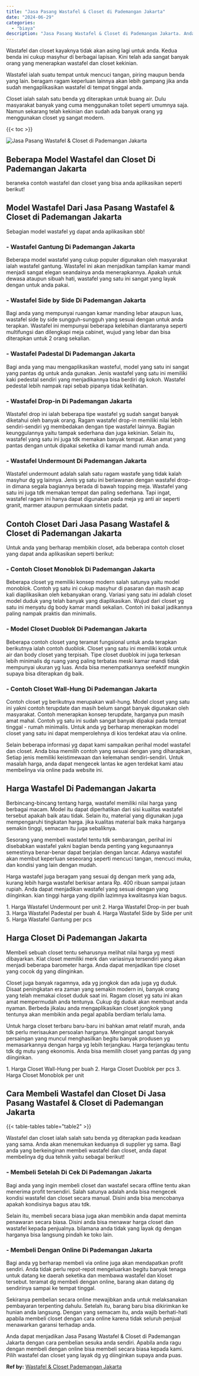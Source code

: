```yaml
---
title: "Jasa Pasang Wastafel & Closet di Pademangan Jakarta"
date: "2024-06-29"
categories: 
  - "biaya"
description: "Jasa Pasang Wastafel & Closet di Pademangan Jakarta. Anda dapat menjadikan Jasa Pasang Wastafel & Closet di Pademangan Jakarta dengan cara pembelian sesuka a..."
---
```


Wastafel dan closet kayaknya tidak akan asing lagi untuk anda. Kedua benda ini cukup masyhur di berbagai lapisan. Kini telah ada sangat banyak orang yang menerapkan wastafel dan closet kekinian.

Wastafel ialah suatu tempat untuk mencuci tangan, piring maupun benda yang lain. beragam ragam keperluan lainnya akan lebih gampang jika anda sudah mengaplikasikan wastafel di tempat tinggal anda.

Closet ialah salah satu benda yg diterapkan untuk buang air. Dulu masyarakat banyak yang cuma menggunakan toilet seperti umumnya saja. Namun sekarang telah kekinian dan sudah ada banyak orang yg menggunakan closet yg sangat modern.

{{< toc >}}

![Jasa Pasang Wastafel & Closet di Pademangan Jakarta](/images/wastafel-closet-murah42.png)

## Beberapa Model Wastafel dan Closet Di Pademangan Jakarta

beraneka contoh wastafel dan closet yang bisa anda aplikasikan seperti berikut!

## Model Wastafel Dari Jasa Pasang Wastafel & Closet di Pademangan Jakarta

Sebagian model wastafel yg dapat anda aplikasikan sbb!

### \- Wastafel Gantung Di Pademangan Jakarta

Beberapa model wastafel yang cukup populer digunakan oleh masyarakat ialah wastafel gantung. Wastafel ini akan menjadikan tampilan kamar mandi menjadi sangat elegan seandainya anda menerapkannya. Apakah untuk dewasa ataupun sibuah hati, wastafel yang satu ini sangat yang layak dengan untuk anda pakai.

### \- Wastafel Side by Side Di Pademangan Jakarta

Bagi anda yang mempunyai ruangan kamar manding lebar ataupun luas, wastafel side by side sungguh-sungguh yang sesuai dengan untuk anda terapkan. Wastafel ini mempunyai beberapa kelebihan diantaranya seperti multifungsi dan dilengkapi meja cabinet, wujud yang lebar dan bisa diterapkan untuk 2 orang sekalian.

### \- Wastafel Padestal Di Pademangan Jakarta

Bagi anda yang mau mengaplikasikan wasteful, model yang satu ini sangat yang pantas dg untuk anda gunakan. Jenis wastafel yang satu ini memiliki kaki pedestal sendiri yang menjadikannya bisa berdiri dg kokoh. Wastafel pedestal lebih nampak rapi sebab pipanya tidak kelihatan.

### \- Wastafel Drop-in Di Pademangan Jakarta

Wastafel drop ini ialah beberapa tipe wastafel yg sudah sangat banyak diketahui oleh banyak orang. Ragam wastafel drop-in memiliki nilai lebih sendiri-sendiri yg membedakan dengan tipe wastafel lainnya. Bagian keunggulannya yaitu tampak sederhana dan juga kekinian. Selain itu, wastafel yang satu ini juga tdk memakan banyak tempat. Akan amat yang pantas dengan untuk dipakai seketika di kamar mandi rumah anda.

### \- Wastafel Undermount Di Pademangan Jakarta

Wastafel undermount adalah salah satu ragam wastafe yang tidak kalah masyhur dg yg lainnya. Jenis yg satu ini berlawanan dengan wastafel drop-in dimana segala bagiannya berada di bawah topping meja. Wastafel yang satu ini juga tdk memakan tempat dan paling sederhana. Tapi ingat, wastafel ragam ini hanya dapat digunakan pada meja yg anti air seperti granit, marmer ataupun permukaan sintetis padat.

## Contoh Closet Dari Jasa Pasang Wastafel & Closet di Pademangan Jakarta

Untuk anda yang berharap membikin closet, ada beberapa contoh closet yang dapat anda aplikasikan seperti berikut:

### \- Contoh Closet Monoblok Di Pademangan Jakarta

Beberapa closet yg memiliki konsep modern salah satunya yaitu model monoblok. Contoh yg satu ini cukup masyhur di pasaran dan masih acap kali diaplikasikan oleh kebanyakan orang. Variasi yang satu ini adalah closet model duduk yang telah banyak yang diaplikasikan. Wujud dari closet yg satu ini menyatu dg body kamar mandi sekalian. Contoh ini bakal jadikannya paling nampak praktis dan minimalis.

### \- Model Closet Duoblok Di Pademangan Jakarta

Beberapa contoh closet yang teramat fungsional untuk anda terapkan berikutnya ialah contoh duoblok. Closet yang satu ini memiliki kotak untuk air dan body closet yang terpisah. Tipe closet duoblok ini juga terkesan lebih minimalis dg ruang yang paling terbatas meski kamar mandi tidak mempunyai ukuran yg luas. Anda bisa menempatkannya seefektif mungkin supaya bisa diterapkan dg baik.

### \- Contoh Closet Wall-Hung Di Pademangan Jakarta

Contoh closet yg berikutnya merupakan wall-hung. Model closet yang satu ini yakni contoh terupdate dan masih belum sangat banyak digunakan oleh masyarakat. Contoh menerapkan konsep terupdate, harganya pun masih amat mahal. Contoh yg satu ini sudah sangat banyak dipakai pada tempat tinggal - rumah minimalis. Untuk anda yg berharap menerapkan model closet yang satu ini dapat memperolehnya di kios terdekat atau via online.

Selain beberapa informasi yg dapat kami sampaikan perihal model wastafel dan closet. Anda bisa memilih contoh yang sesuai dengan yang diharapkan, Setiap jenis memiliki keistimewaan dan kelemahan sendiri-sendiri. Untuk masalah harga, anda dapat mengecek lantas ke agen terdekat kami atau membelinya via online pada website ini.

## Harga Wastafel Di Pademangan Jakarta

Berbincang-bincang tentang harga, wastafel memiliki nilai harga yang berbagai macam. Model itu dapat diperhatikan dari sisi kualitas wastafel tersebut apakah baik atau tidak. Selain itu, material yang digunakan juga mempengaruhi tingkatan harga. jika kualitas material baik maka harganya semakin tinggi, semacam itu juga sebaliknya.

Sesorang yang membeli wastafel tentu tdk sembarangan, perihal ini disebabkan wastafel yakni bagian benda penting yang kegunaannya semestinya benar-benar dapat berjalan dengan lancar. Adanya wastafel akan membut keperluan seseorang seperti mencuci tangan, mencuci muka, dan kondisi yang lain dengan mudah.

Harga wastafel juga beragam yang sesuai dg dengan merk yang ada, kurang lebih harga wastafel berkisar antara Rp. 400 ribuan sampai jutaan rupiah. Anda dapat menjadikan wastafel yang sesuai dengan yang diinginkan. kian tinggi harga yang dipilih lazimnya kwalitasnya kian bagus.

1\. Harga Wastafel Undermount per unit 2. Harga Wastafel Drop-in per buah 3. Harga Wastafel Padestal per buah 4. Harga Wastafel Side by Side per unit 5. Harga Wastafel Gantung per pcs

## Harga Closet Di Pademangan Jakarta

Membeli sebuah closet tentu seharusnya melihat nilai harga yg mesti dibayarkan. Kiat closet memiliki merk dan variasinya tersendiri yang akan menjadi beberapa barometer harga. Anda dapat menjadikan tipe closet yang cocok dg yang diinginkan.

Closet juga banyak ragamnya, ada yg jongkok dan ada juga yg duduk. Disaat peningkatan era zaman yang semakin modern ini, banyak orang yang telah memakai closet duduk saat ini. Ragam closet yg satu ini akan amat mempermudah anda tentunya. Cukup dg duduk akan membuat anda nyaman. Berbeda jikalau anda mengaplikasikan closet jongkok yang tentunya akan membikin anda pegal apabila berdiam terlalu lama.

Untuk harga closet terbaru baru-baru ini bahkan amat relatif murah, anda tdk perlu merisaukan persoalan harganya. Mengingat sangat banyak persaingan yang muncul menghasilkan begitu banyak produsen yg memasarkannya dengan harga yg lebih terjangkau. Harga terjangkau tentu tdk dg mutu yang ekonomis. Anda bisa memilih closet yang pantas dg yang diinginkan.

1\. Harga Closet Wall-Hung per buah 2. Harga Closet Duoblok per pcs 3. Harga Closet Monoblok per unit

## Cara Membeli Wastafel dan Closet Di Jasa Pasang Wastafel & Closet di Pademangan Jakarta

{{< table-tables table="table2" >}}

Wastafel dan closet ialah salah satu benda yg diterapkan pada keadaan yang sama. Anda akan menemukan keduanya di supplier yg sama. Bagi anda yang berkeinginan membeli wastafel dan closet, anda dapat membelinya dg dua tehnik yaitu sebagai berikut!

### \- Membeli Setelah Di Cek Di Pademangan Jakarta

Bagi anda yang ingin membeli closet dan wastafel secara offline tentu akan menerima profit tersendiri. Salah satunya adalah anda bisa mengecek kondisi wastafel dan closet secara manual. Disini anda bisa mencobanya apakah kondisinya bagus atau tdk.

Selain itu, membeli secara biasa juga akan membikin anda dapat meminta penawaran secara biasa. Disini anda bisa menawar harga closet dan wastafel kepada penjualnya. bilamana anda tidak yang layak dg dengan harganya bisa langsung pindah ke toko lain.

### \- Membeli Dengan Online Di Pademangan Jakarta

Bagi anda yg berharap membeli via online juga akan mendapatkan profit sendiri. Anda tidak perlu repot-repot mengeluarkan begitu banyak tenaga untuk datang ke daerah seketika dan membawa wastafel dan kloset tersebut. teramat dg membeli dengan online, barang akan datang dg sendirinya sampai ke tempat tinggal.

Sekiranya pembelian secara online mewajibkan anda untuk melaksanakan pembayaran terpenting dahulu. Setelah itu, barang baru bisa dikirimkan ke hunian anda langsung. Dengan yang semacam itu, anda wajib berhati-hati apabila membeli closet dengan cara online karena tidak seluruh penjual menawarkan garansi terhadap anda.

Anda dapat menjadikan Jasa Pasang Wastafel & Closet di Pademangan Jakarta dengan cara pembelian sesuka anda sendiri. Apabila anda ragu dengan membeli dengan online bisa membeli secara biasa kepada kami. Pilih wastafel dan closet yang layak dg yg diinginkan supaya anda puas.

**Ref by:** [Wastafel & Closet Pademangan Jakarta](https://id.wikipedia.org/wiki/Wastafel)
